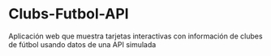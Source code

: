 # Clubs-Futbol-API
Aplicación web que muestra tarjetas interactivas con información de clubes de fútbol usando datos de una API simulada
